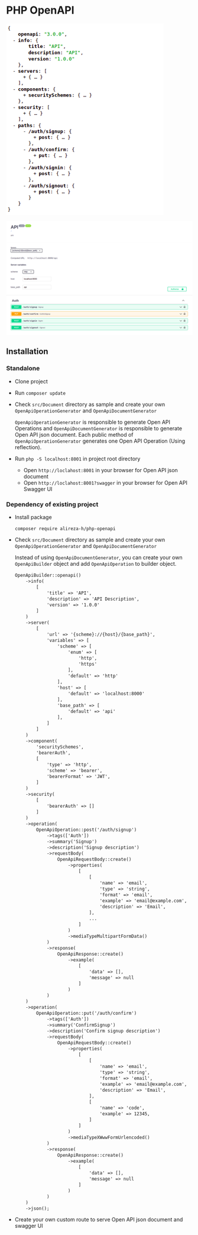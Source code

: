 # PHP OpenAPI

![Open API JSON Preview](./resources/images/screenshots/openapi-json.png)

![Open API Swagger UI Preview](./resources/images/screenshots/openapi-swagger-ui.png)


## Installation

### Standalone

- Clone project
- Run `composer update`
- Check `src/Document` directory as sample and create your own `OpenApiOperationGenerator` and `OpenApiDocumentGenerator`

  `OpenApiOperationGenerator` is responsible to generate Open API Operations and `OpenApiDocumentGenerator` is
  responsible to generate Open API json document. Each public method of `OpenApiOperationGenerator` generates one Open
  API Operation (Using reflection).

- Run `php -S localhost:8001` in project root directory

  - Open `http://loclahost:8001` in your browser for Open API json document
  - Open `http://loclahost:8001?swagger` in your browser for Open API Swagger UI

### Dependency of existing project

- Install package

    ```shell
    composer require alireza-h/php-openapi
    ```

- Check `src/Document` directory as sample and create your own `OpenApiOperationGenerator`
  and `OpenApiDocumentGenerator`

  Instead of using `OpenApiDocumentGenerator`, you can create your own `OpenApiBuilder` object and
  add `OpenApiOperation` to builder object.

  ```
  OpenApiBuilder::openapi()
      ->info(
          [
              'title' => 'API',
              'description' => 'API Description',
              'version' => '1.0.0'
          ]
      )
      ->server(
          [
              'url' => '{scheme}://{host}/{base_path}',
              'variables' => [
                  'scheme' => [
                      'enum' => [
                          'http',
                          'https'
                      ],
                      'default' => 'http'
                  ],
                  'host' => [
                      'default' => 'localhost:8000'
                  ],
                  'base_path' => [
                      'default' => 'api'
                  ],
              ]
          ]
      )
      ->component(
          'securitySchemes',
          'bearerAuth',
          [
              'type' => 'http',
              'scheme' => 'bearer',
              'bearerFormat' => 'JWT',
          ]
      )
      ->security(
          [
              'bearerAuth' => []
          ]
      )
      ->operation(
          OpenApiOperation::post('/auth/signup')
              ->tags(['Auth'])
              ->summary('Signup')
              ->description('Signup description')
              ->requestBody(
                  OpenApiRequestBody::create()
                      ->properties(
                          [
                              [
                                  'name' => 'email',
                                  'type' => 'string',
                                  'format' => 'email',
                                  'example' => 'email@example.com',
                                  'description' => 'Email',
                              ],
                              ...
                          ]
                      )
                      ->mediaTypeMultipartFormData()
              )
              ->response(
                  OpenApiResponse::create()
                      ->example(
                          [
                              'data' => [],
                              'message' => null
                          ]
                      )
              )
      )
      ->operation(
          OpenApiOperation::put('/auth/confirm')
              ->tags(['Auth'])
              ->summary('ConfirmSignup')
              ->description('Confirm signup description')
              ->requestBody(
                  OpenApiRequestBody::create()
                      ->properties(
                          [
                              [
                                  'name' => 'email',
                                  'type' => 'string',
                                  'format' => 'email',
                                  'example' => 'email@example.com',
                                  'description' => 'Email',
                              ],
                              [
                                  'name' => 'code',
                                  'example' => 12345,
                              ]
                          ]
                      )
                      ->mediaTypeXWwwFormUrlencoded()
              )
              ->response(
                  OpenApiResponse::create()
                      ->example(
                          [
                              'data' => [],
                              'message' => null
                          ]
                      )
              )
      )
      ->json();
  ```

- Create your own custom route to serve Open API json document and swagger UI
